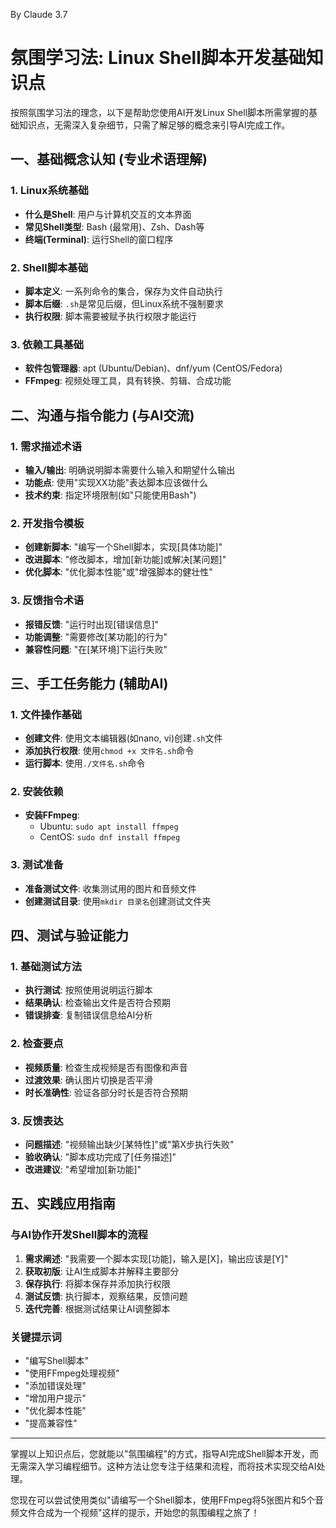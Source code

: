 By Claude 3.7

# 氛围学习法: Linux Shell脚本开发基础知识点

按照氛围学习法的理念，以下是帮助您使用AI开发Linux Shell脚本所需掌握的基础知识点，无需深入复杂细节，只需了解足够的概念来引导AI完成工作。

## 一、基础概念认知 (专业术语理解)

### 1. Linux系统基础
- **什么是Shell**: 用户与计算机交互的文本界面
- **常见Shell类型**: Bash (最常用)、Zsh、Dash等
- **终端(Terminal)**: 运行Shell的窗口程序

### 2. Shell脚本基础
- **脚本定义**: 一系列命令的集合，保存为文件自动执行
- **脚本后缀**: `.sh`是常见后缀，但Linux系统不强制要求
- **执行权限**: 脚本需要被赋予执行权限才能运行

### 3. 依赖工具基础
- **软件包管理器**: apt (Ubuntu/Debian)、dnf/yum (CentOS/Fedora)
- **FFmpeg**: 视频处理工具，具有转换、剪辑、合成功能

## 二、沟通与指令能力 (与AI交流)

### 1. 需求描述术语
- **输入/输出**: 明确说明脚本需要什么输入和期望什么输出
- **功能点**: 使用"实现XX功能"表达脚本应该做什么
- **技术约束**: 指定环境限制(如"只能使用Bash")

### 2. 开发指令模板
- **创建新脚本**: "编写一个Shell脚本，实现[具体功能]"
- **改进脚本**: "修改脚本，增加[新功能]或解决[某问题]"
- **优化脚本**: "优化脚本性能"或"增强脚本的健壮性"

### 3. 反馈指令术语
- **报错反馈**: "运行时出现[错误信息]"
- **功能调整**: "需要修改[某功能]的行为"
- **兼容性问题**: "在[某环境]下运行失败"

## 三、手工任务能力 (辅助AI)

### 1. 文件操作基础
- **创建文件**: 使用文本编辑器(如nano, vi)创建`.sh`文件
- **添加执行权限**: 使用`chmod +x 文件名.sh`命令
- **运行脚本**: 使用`./文件名.sh`命令

### 2. 安装依赖
- **安装FFmpeg**: 
  - Ubuntu: `sudo apt install ffmpeg`
  - CentOS: `sudo dnf install ffmpeg`

### 3. 测试准备
- **准备测试文件**: 收集测试用的图片和音频文件
- **创建测试目录**: 使用`mkdir 目录名`创建测试文件夹

## 四、测试与验证能力

### 1. 基础测试方法
- **执行测试**: 按照使用说明运行脚本
- **结果确认**: 检查输出文件是否符合预期
- **错误排查**: 复制错误信息给AI分析

### 2. 检查要点
- **视频质量**: 检查生成视频是否有图像和声音
- **过渡效果**: 确认图片切换是否平滑
- **时长准确性**: 验证各部分时长是否符合预期

### 3. 反馈表达
- **问题描述**: "视频输出缺少[某特性]"或"第X步执行失败"
- **验收确认**: "脚本成功完成了[任务描述]"
- **改进建议**: "希望增加[新功能]"

## 五、实践应用指南

### 与AI协作开发Shell脚本的流程
1. **需求阐述**: "我需要一个脚本实现[功能]，输入是[X]，输出应该是[Y]"
2. **获取初版**: 让AI生成脚本并解释主要部分
3. **保存执行**: 将脚本保存并添加执行权限
4. **测试反馈**: 执行脚本，观察结果，反馈问题
5. **迭代完善**: 根据测试结果让AI调整脚本

### 关键提示词
- "编写Shell脚本"
- "使用FFmpeg处理视频"
- "添加错误处理"
- "增加用户提示"
- "优化脚本性能"
- "提高兼容性"

---

掌握以上知识点后，您就能以"氛围编程"的方式，指导AI完成Shell脚本开发，而无需深入学习编程细节。这种方法让您专注于结果和流程，而将技术实现交给AI处理。

您现在可以尝试使用类似"请编写一个Shell脚本，使用FFmpeg将5张图片和5个音频文件合成为一个视频"这样的提示，开始您的氛围编程之旅了！